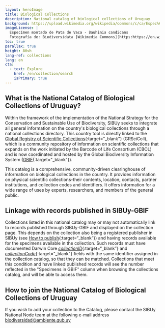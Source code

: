 ```yaml
---
layout: heroImage
title: Biological Collections
description: National catalog of biological collections of Uruguay
background: https://upload.wikimedia.org/wikipedia/commons/c/ca/Espec%C3%ADmen_montado_de_Pata_de_Vaca_-_Bauhinia_candicans_%28%3DBauhinia_forficata%29_del_MNHN-Uruguay.jpg
imageLicense: |
  Especímen montado de Pata de Vaca - Bauhinia candicans
  Fotografía de: Biodiversidata [Wikimedia Commons](https:https://en.wikipedia.org/wiki/en:National_Museum_of_Natural_History,_Uruguay)
toc: true
parallax: true
height: 80vh
lang-ref: collections
lang: en
cta:
  - text: Explore
    href: /en/collection/search
    isPrimary: true
---
```


## What is the National Catalog of Biological Collections of Uruguay?

Within the framework of the implementation of the National Strategy for the Conservation and Sustainable Use of Biodiversity, SIBUy seeks to integrate all general information on the country's biological collections through a national collections directory. This country tool is directly linked to the [Global Registry of Scientific Collections](https://scientific-collections.gbif.org/es/){:target="_blank"} (GRSciColl), which is a community repository of information on scientific collections that expands on the work initiated by the Barcode of Life Consortium (CBOL) and is now coordinated and hosted by the Global Biodiversity Information System ([GBIF]([url](https://www.gbif.org/)){:target="_blank"}).

This catalog is a comprehensive, community-driven clearinghouse of information on biological collections in the country. It provides information on physical scientific collections-their contents, location, contacts, partner institutions, and collection codes and identifiers. It offers information for a wide range of uses by experts, researchers, and members of the general public.

## Linkage with records published in SIBUy-GBIF

Collections listed in this national catalog may or may not automatically link to records published through SIBUy-GBIF and displayed on the collection page. This depends on the collection also being a registered publisher in SIBUy (see [How to publish](/en/resources/publisher-registry/){:target=“_blank”}) and having records available for the specimens available in the collection. Such records must have documented Darwin Core [*collectionID*](/en/resources/darwin-core/#collectionID){:target=“_blank”} and [*collectionCode*](/en/resources/darwin-core/#collectionCode){:target="_blank"} fields with the same identifier assigned in the collection catalog, so that they can be matched. Collections that meet this condition and have linked published records will see the number reflected in the "Specimens in GBIF" column when browsing the collections catalog, and will be able to access them.

## How to join the National Catalog of Biological Collections of Uruguay

If you wish to add your collection to the Catalog, please contact the SIBUy National Node team at the following e-mail address [biodiversidad@ambiente.gub.uy](mailto:biodiversidad@ambiente.gub.uy)
